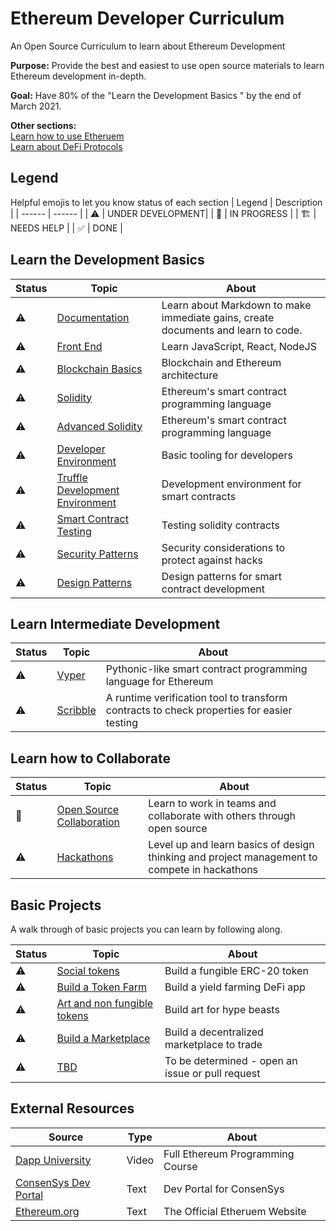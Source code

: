 # Ethereum Developer Curriculum

An Open Source Curriculum to learn about Ethereum Development

**Purpose:** Provide the best and easiest to use open source materials to learn Ethereum development in-depth.

**Goal:** Have 80% of the "Learn the Development Basics " by the end of March 2021.

**Other sections:**\
[Learn how to use Etheruem](./use_ethereum.md) \
[Learn about DeFi Protocols](./protocols.md)

## Legend

Helpful emojis to let you know status of each section
| Legend | Description |
| ------ | ------ |
| ⚠️                     | UNDER DEVELOPMENT|
| 👷                    | IN PROGRESS      |
| 🏗️                    | NEEDS HELP       |
| ✅                    | DONE             |

## Learn the Development Basics

| Status | Topic | About |
| ------ | ------ | ------ |
|⚠️| [Documentation](documentation.md) |Learn about Markdown to make immediate gains, create documents and learn to code.|
|⚠️| [Front End](front_end.md) |Learn JavaScript, React, NodeJS|
|⚠️| [Blockchain Basics](blockchain_basics.md) |Blockchain and Ethereum architecture|
|⚠️| [Solidity](solidity.md) |Ethereum's smart contract programming language |
|⚠️| [Advanced Solidity](advanced_solidity.md) |Ethereum's smart contract programming language |
|⚠️| [Developer Environment](developer_environment.md) |Basic tooling for developers|
|⚠️| [Truffle Development Environment](truffle_development_environment.md) |Development environment for smart contracts|
|⚠️| [Smart Contract Testing](smart_contract_testing.md) |Testing solidity contracts|
|⚠️| [Security Patterns](security_patterns.md) |Security considerations to protect against hacks|
|⚠️| [Design Patterns](design_patterns.md) |Design patterns for smart contract development|

## Learn Intermediate Development 

| Status | Topic | About |
| ------ | ------ | ------ |
|⚠️| [Vyper](vyper.md) | Pythonic-like smart contract programming language for Ethereum |
|⚠️| [Scribble](vyper.md) | A runtime verification tool to transform contracts to check properties for easier testing |

## Learn how to Collaborate

| Status | Topic | About |
| ------ | ------ | ------ |
|👷| [Open Source Collaboration](open_source.md) | Learn to work in teams and collaborate with others through open source |
|⚠️| [Hackathons](hackathonss.md) | Level up and learn basics of design thinking and project management to compete in hackathons |

## Basic Projects

A walk through of basic projects you can learn by following along.

| Status | Topic | About |
| ------ | ------ | ------ |
|⚠️| [Social tokens](social_tokens.md) | Build a fungible ERC-20 token |
|⚠️| [Build a Token Farm](build_a_token_farm.md) | Build a yield farming DeFi app|
|⚠️| [Art and non fungible tokens](art_and_non_fungible_tokens.md) | Build art for hype beasts |
|⚠️| [Build a Marketplace](build_a_marketplace.md) | Build a decentralized marketplace to trade|
|⚠️| [TBD]() | To be determined - open an issue or pull request |

## External Resources
| Source | Type | About |
| ------ | ------ | ------ |
| [Dapp University](https://www.youtube.com/watch?v=XLahq4qyors) | Video |Full Ethereum Programming Course |
| [ConsenSys Dev Portal](https://consensys.net/developers/) | Text | Dev Portal for ConsenSys |
| [Ethereum.org](https://ethereum.org/en/) | Text | The Official Etheruem Website |
